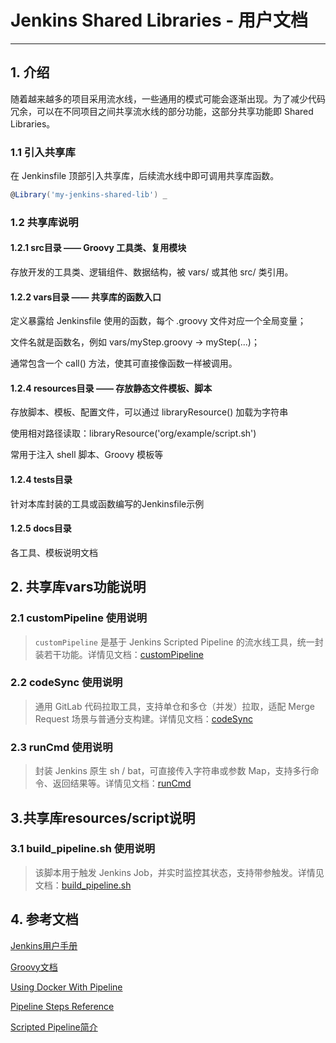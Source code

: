 # Jenkins Shared Libraries - 用户文档
---
## 1. 介绍
随着越来越多的项目采用流水线，一些通用的模式可能会逐渐出现。为了减少代码冗余，可以在不同项目之间共享流水线的部分功能，这部分共享功能即 Shared Libraries。
### 1.1 引入共享库
在 Jenkinsfile 顶部引入共享库，后续流水线中即可调用共享库函数。

```groovy
@Library('my-jenkins-shared-lib') _
```
### 1.2  共享库说明
#### 1.2.1 src目录 —— Groovy 工具类、复用模块
存放开发的工具类、逻辑组件、数据结构，被 vars/ 或其他 src/ 类引用。
#### 1.2.2 vars目录 —— 共享库的函数入口
定义暴露给 Jenkinsfile 使用的函数，每个 .groovy 文件对应一个全局变量；

文件名就是函数名，例如 vars/myStep.groovy → myStep(...)；

通常包含一个 call() 方法，使其可直接像函数一样被调用。
#### 1.2.4 resources目录 —— 存放静态文件模板、脚本
存放脚本、模板、配置文件，可以通过 libraryResource() 加载为字符串

使用相对路径读取：libraryResource('org/example/script.sh')

常用于注入 shell 脚本、Groovy 模板等
#### 1.2.4 tests目录
针对本库封装的工具或函数编写的Jenkinsfile示例
#### 1.2.5 docs目录
各工具、模板说明文档

## 2. 共享库vars功能说明
### 2.1 customPipeline 使用说明
> `customPipeline` 是基于 Jenkins Scripted Pipeline 的流水线工具，统一封装若干功能。详情见文档：[customPipeline](docs/customPipeline.md)
### 2.2 codeSync 使用说明
> 通用 GitLab 代码拉取工具，支持单仓和多仓（并发）拉取，适配 Merge Request 场景与普通分支构建。详情见文档：[codeSync](docs/codeSync.md)
### 2.3 runCmd 使用说明
> 封装 Jenkins 原生 sh / bat，可直接传入字符串或参数 Map，支持多行命令、返回结果等。详情见文档：[runCmd](docs/runCmd.md)
## 3.共享库resources/script说明
### 3.1 build_pipeline.sh 使用说明
> 该脚本用于触发 Jenkins Job，并实时监控其状态，支持带参触发。详情见文档：[build_pipeline.sh](docs/script/buildPipelineUsage.md)

## 4. 参考文档

[Jenkins用户手册](https://www.jenkins.io/doc/book/getting-started/)

[Groovy文档](https://groovy-lang.org/documentation.html)

[Using Docker With Pipeline](https://www.jenkins.io/doc/book/pipeline/docker/)

[Pipeline Steps Reference](https://www.jenkins.io/doc/pipeline/steps/)

[Scripted Pipeline简介](https://www.jenkins.io/doc/book/pipeline/syntax/#scripted-pipeline)